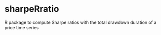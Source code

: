 # sharpeRratio
R package to compute Sharpe ratios with the total drawdown duration of a price time series
